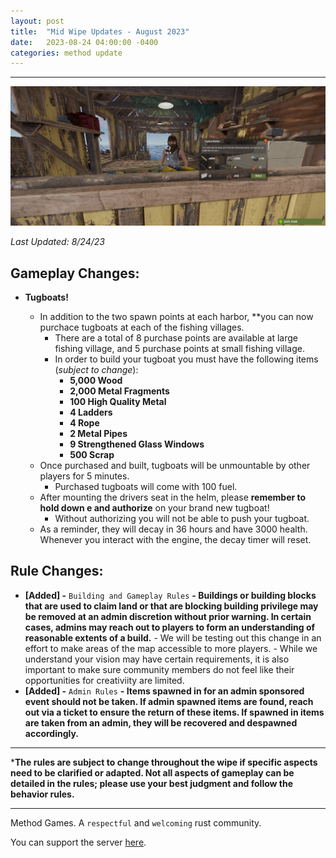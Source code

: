 ```yaml
---
layout: post
title:  "Mid Wipe Updates - August 2023"
date:   2023-08-24 04:00:00 -0400
categories: method update
---
```


<hr color="#22ffcd">

<p align="center">
  <img src="/assets/media_posts/2023-08-24-august-mid-wipe-updates/tugboat_vendor.png"/>
</p>

*Last Updated: 8/24/23*

## **Gameplay Changes:**

- **Tugboats!**

    - In addition to the two spawn points at each harbor, **you can now purchace tugboats at each of the fishing villages.
        - There are a total of 8 purchase points are available at large fishing village, and 5 purchase points at small fishing village.
        - In order to build your tugboat you must have the following items (*subject to change*):
            - **5,000 Wood**
            - **2,000 Metal Fragments**
            - **100 High Quality Metal**
            - **4 Ladders**
            - **4 Rope**
            - **2 Metal Pipes**
            - **9 Strengthened Glass Windows**
            - **500 Scrap**
    - Once purchased and built, tugboats will be unmountable by other players for 5 minutes.
        - Purchased tugboats will come with 100 fuel.
    - After mounting the drivers seat in the helm, please **remember to hold down e and authorize** on your brand new tugboat!
        - Without authorizing you will not be able to push your tugboat.
    - As a reminder, they will decay in 36 hours and have 3000 health. Whenever you interact with the engine, the decay timer will reset.

## **Rule Changes:**

- **[Added] -** ``Building and Gameplay Rules`` **- Buildings or building blocks that are used to claim land or that are blocking building privilege may be removed at an admin discretion without prior warning. In certain cases, admins may reach out to players to form an understanding of reasonable extents of a build.**
        - We will be testing out this change in an effort to make areas of the map accessible to more players.
        - While we understand your vision may have certain requirements, it is also important to make sure community members do not feel like their opportunities for creativiity are limited.
- **[Added] -** ``Admin Rules`` **- Items spawned in for an admin sponsored event should not be taken. If admin spawned items are found, reach out via a ticket to ensure the return of these items. If spawned in items are taken from an admin, they will be recovered and despawned accordingly.**

<hr color="#22ffcd">

***The rules are subject to change throughout the wipe if specific aspects need to be clarified or adapted. Not all aspects of gameplay can be detailed in the rules; please use your best judgment and follow the behavior rules.**

<hr color="#22ffcd">

Method Games. A `respectful` and `welcoming` rust community.

You can support the server [here](https://paypal.me/bluejayonmeth).
